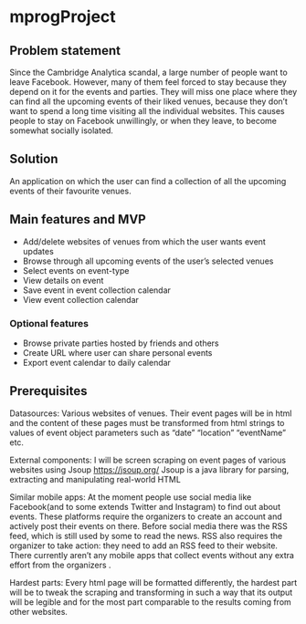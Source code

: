 # mprogProject

## Problem statement
Since the Cambridge Analytica scandal, a large number of people want to leave Facebook. However, many of them feel forced to stay because they depend on it for the events and parties. They will miss one place where they can find all the upcoming events of their liked venues, because they don’t want to spend a long time visiting all the individual websites. This causes people to stay on Facebook unwillingly, or when they leave, to become somewhat socially isolated.

## Solution
An application on which the user can find a collection of all the upcoming events of their favourite venues.

## Main features and MVP
-	Add/delete websites of venues from which the user wants event updates
-	Browse through all upcoming events of the user’s selected venues
-	Select events on event-type
-	View details on event
-	Save event in event collection calendar
-	View event collection calendar

### Optional features
-	Browse private parties hosted by friends and others
-	Create URL where user can share personal events
-	Export event calendar to daily calendar

## Prerequisites
Datasources: Various websites of venues. Their event pages will be in html and the content of these pages must be transformed from html strings to values of event object parameters such as “date” “location” “eventName” etc.

External components: I will be screen scraping on event pages of various websites using Jsoup https://jsoup.org/ Jsoup is a java library for parsing, extracting and manipulating real-world HTML

Similar mobile apps: At the moment people use social media like Facebook(and to some extends Twitter and Instagram) to find out about events. These platforms require the organizers to create an account and actively post their events on there. Before social media there was the RSS feed, which is still used by some to read the news. RSS also requires the organizer to take action: they need to add an RSS feed to their website. There currently aren’t any mobile apps that collect events without any extra effort from the organizers .

Hardest parts: Every html page will be formatted differently, the hardest part will be to tweak the scraping and transforming in such a way that its output will be legible and for the most part comparable to the results coming from other websites.


